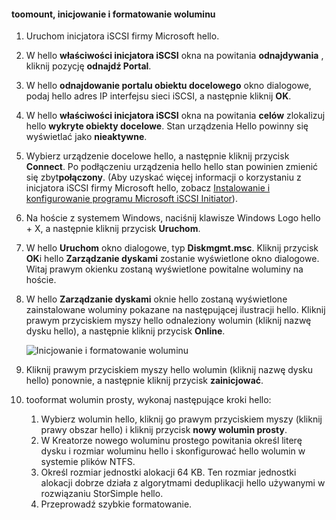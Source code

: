 <!--author=SharS last changed: 9/17/15-->

#### <a name="toomount-initialize-and-format-a-volume"></a>toomount, inicjowanie i formatowanie woluminu
1. Uruchom inicjatora iSCSI firmy Microsoft hello.
2. W hello **właściwości inicjatora iSCSI** okna na powitania **odnajdywania** , kliknij pozycję **odnajdź Portal**.
3. W hello **odnajdowanie portalu obiektu docelowego** okno dialogowe, podaj hello adres IP interfejsu sieci iSCSI, a następnie kliknij **OK**. 
4. W hello **właściwości inicjatora iSCSI** okna na powitania **celów** zlokalizuj hello **wykryte obiekty docelowe**. Stan urządzenia Hello powinny się wyświetlać jako **nieaktywne**.
5. Wybierz urządzenie docelowe hello, a następnie kliknij przycisk **Connect**. Po podłączeniu urządzenia hello hello stan powinien zmienić się zbyt**połączony**. (Aby uzyskać więcej informacji o korzystaniu z inicjatora iSCSI firmy Microsoft hello, zobacz [Instalowanie i konfigurowanie programu Microsoft iSCSI Initiator][1]).
6. Na hoście z systemem Windows, naciśnij klawisze Windows Logo hello + X, a następnie kliknij przycisk **Uruchom**. 
7. W hello **Uruchom** okno dialogowe, typ **Diskmgmt.msc**. Kliknij przycisk **OK**i hello **Zarządzanie dyskami** zostanie wyświetlone okno dialogowe. Witaj prawym okienku zostaną wyświetlone powitalne woluminy na hoście.
8. W hello **Zarządzanie dyskami** oknie hello zostaną wyświetlone zainstalowane woluminy pokazane na następującej ilustracji hello. Kliknij prawym przyciskiem myszy hello odnaleziony wolumin (kliknij nazwę dysku hello), a następnie kliknij przycisk **Online**.
   
     ![Inicjowanie i formatowanie woluminu](./media/storsimple-8000-mount-initialize-format-volume/step7initializeformatvolume.png) 
9. Kliknij prawym przyciskiem myszy hello wolumin (kliknij nazwę dysku hello) ponownie, a następnie kliknij przycisk **zainicjować**.
10. tooformat wolumin prosty, wykonaj następujące kroki hello:
    
    1. Wybierz wolumin hello, kliknij go prawym przyciskiem myszy (kliknij prawy obszar hello) i kliknij przycisk **nowy wolumin prosty**.
    2. W Kreatorze nowego woluminu prostego powitania określ literę dysku i rozmiar woluminu hello i skonfigurować hello wolumin w systemie plików NTFS.
    3. Określ rozmiar jednostki alokacji 64 KB. Ten rozmiar jednostki alokacji dobrze działa z algorytmami deduplikacji hello używanymi w rozwiązaniu StorSimple hello.
    4. Przeprowadź szybkie formatowanie.

<!--Link references-->
[1]: https://technet.microsoft.com/library/ee338480(WS.10).aspx
